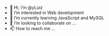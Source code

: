 - 👋 Hi, I’m @yLuiz
- 👀 I’m interested in Web development
- 🌱 I’m currently learning JavaScript and MySQL
- 💞️ I’m looking to collaborate on ...
- 📫 How to reach me ...

<!---
yLuiz/yLuiz is a ✨ special ✨ repository because its `README.md` (this file) appears on your GitHub profile.
You can click the Preview link to take a look at your changes.
--->

